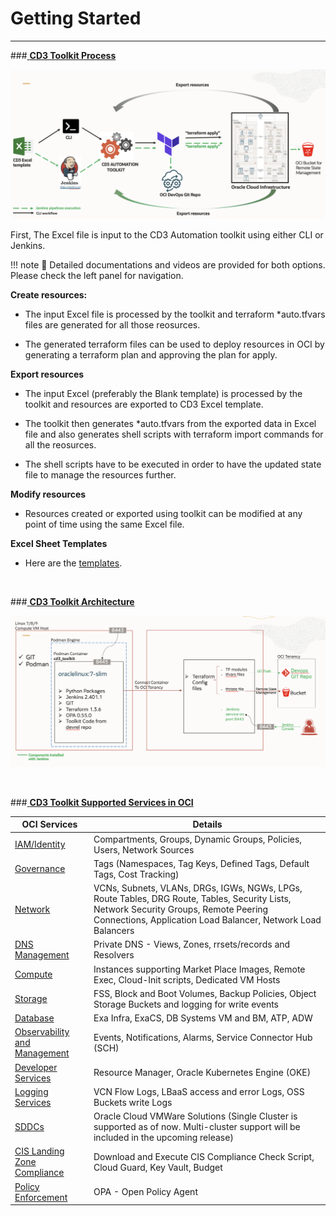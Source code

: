 # **Getting Started**
---

###<u> **CD3 Toolkit Process</u>**


<img width="1049" alt="CD3 Toolkit Process" src="images/CD3-Process.png">

<br>


First, The Excel file is input to the CD3 Automation toolkit using either CLI or Jenkins.  

!!! note
    📖 Detailed documentations and videos are provided for both options. Please check the left panel for navigation.

**Create resources:**

- The input Excel file is processed by the toolkit and terraform *auto.tfvars files are generated for all those reosurces. 

- The generated terraform files can be used to deploy resources in OCI by generating a terraform plan and approving the plan for apply. 

**Export resources**

- The input Excel (preferably the Blank template) is processed by the toolkit and resources are exported to CD3 Excel template. 

- The toolkit then generates *auto.tfvars from the exported data in Excel file and also generates shell scripts with terraform import commands for all the reosurces.

- The shell scripts have to be executed in order to have the updated state file to manage the resources further.

**Modify resources**

- Resources created or exported using toolkit can be modified at any point of time using the same Excel file.

**Excel Sheet Templates**

- Here are the [templates](ExcelTemplates.md).

<br>

###<u> **CD3 Toolkit Architecture</u>**

![CD3 Architecture](images/CD3-Arch.png)

<br>

###<u> **CD3 Toolkit Supported Services in OCI</u>**

| OCI Services | Details |
| --------- | ----------- |
| [IAM/Identity](CD3ExcelTabs.md#iamidentity) | Compartments, Groups, Dynamic Groups, Policies, Users, Network Sources |
| [Governance](CD3ExcelTabs.md#governance) | Tags (Namespaces, Tag Keys, Defined Tags, Default Tags, Cost Tracking) |
| [Network](CD3ExcelTabs.md#network) | VCNs, Subnets, VLANs, DRGs, IGWs, NGWs, LPGs, Route Tables, DRG Route, Tables, Security Lists, Network Security Groups, Remote Peering Connections, Application Load Balancer, Network Load Balancers |
| [DNS Management](CD3ExcelTabs.md#private-dns)                                       | Private DNS - Views, Zones, rrsets/records and Resolvers  |
| [Compute](CD3ExcelTabs.md#compute) | Instances supporting Market Place Images, Remote Exec, Cloud-Init scripts, Dedicated VM Hosts |
| [Storage](CD3ExcelTabs.md#storage) | FSS, Block and Boot Volumes, Backup Policies, Object Storage Buckets and logging for write events |
| [Database](CD3ExcelTabs.md#database) | Exa Infra, ExaCS, DB Systems VM and BM, ATP, ADW |
| [Observability and Management](CD3ExcelTabs.md#management-services) | Events, Notifications, Alarms, Service Connector Hub (SCH) |
| [Developer Services](CD3ExcelTabs.md#developer-services) | Resource Manager, Oracle Kubernetes Engine (OKE) |
| [Logging Services](CD3ExcelTabs.md#logging-Services) | VCN Flow Logs, LBaaS access and error Logs, OSS Buckets write Logs |
| [SDDCs ](CD3ExcelTabs.md#sddcs-tab) | Oracle Cloud VMWare Solutions (Single Cluster is supported as of now. Multi-cluster support will be included in the upcoming release) |
| [CIS Landing Zone Compliance](CISFeatures.md#additional-cis-compliance-features) | Download and Execute CIS Compliance Check Script, Cloud Guard, Key Vault, Budget |
[Policy Enforcement](OPAForCompliance.md) | OPA - Open Policy Agent |
